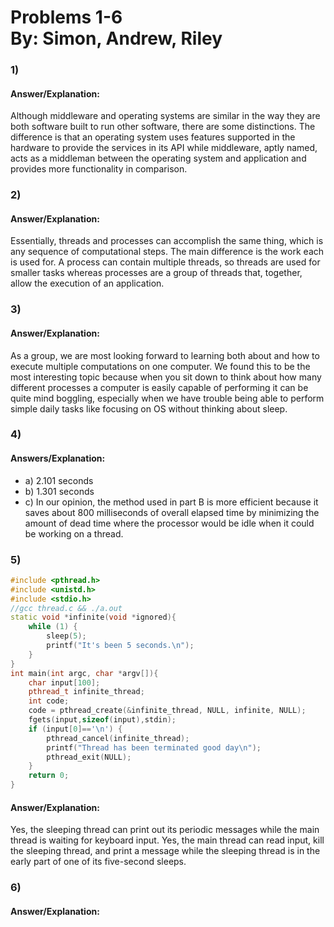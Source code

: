 **Problems 1-6** <br> By: Simon, Andrew, Riley
=================================================
### 1)
#### Answer/Explanation:
 Although middleware and operating systems are similar in the way they are both software built to run other software, there are some distinctions. The difference is that an operating system uses features supported in the hardware to provide the services in its API while middleware, aptly named, acts as a middleman between the operating system and application and provides more functionality in comparison.
### 2)
#### Answer/Explanation:
Essentially, threads and processes can accomplish the same thing, which is any sequence of computational steps. The main difference is the work each is used for. A process can contain multiple threads, so threads are used for smaller tasks whereas processes are a group of threads that, together, allow the execution of an application.
### 3)
#### Answer/Explanation:
 As a group, we are most looking forward to learning both about and how to execute multiple computations on one computer. We found this to be the most interesting topic because when you sit down to think about how many different processes a computer is easily capable of performing it can be quite mind boggling, especially when we have trouble being able to perform simple daily tasks like focusing on OS without thinking about sleep.
### 4)
#### Answers/Explanation:
 - a) 2.101 seconds
 - b) 1.301 seconds
 - c) In our opinion, the method used in part B is more efficient because it saves about 800 milliseconds of overall elapsed time by minimizing the amount of dead time where the processor would be idle when it could be working on a thread.
### 5)
```c++
#include <pthread.h>
#include <unistd.h>
#include <stdio.h>
//gcc thread.c && ./a.out
static void *infinite(void *ignored){
    while (1) {    
        sleep(5);
        printf("It's been 5 seconds.\n");
    }
}
int main(int argc, char *argv[]){
    char input[100];
    pthread_t infinite_thread;
    int code;
    code = pthread_create(&infinite_thread, NULL, infinite, NULL);
    fgets(input,sizeof(input),stdin);
    if (input[0]=='\n') {
        pthread_cancel(infinite_thread);  
        printf("Thread has been terminated good day\n");
        pthread_exit(NULL);   
    }
    return 0;
}
```
#### Answer/Explanation:
Yes, the sleeping thread can print out its periodic messages while the main thread is waiting for keyboard input. Yes, the main thread can read input, kill the sleeping thread, and print a message while the sleeping thread is in the early part of one of its five-second sleeps.
### 6)
#### Answer/Explanation:
